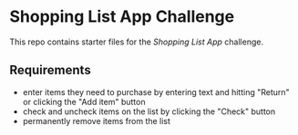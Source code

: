 # Shopping List App Challenge

This repo contains starter files for the *Shopping List App* challenge.

## Requirements

- enter items they need to purchase by entering text and hitting "Return" or clicking the "Add item" button
- check and uncheck items on the list by clicking the "Check" button
- permanently remove items from the list
